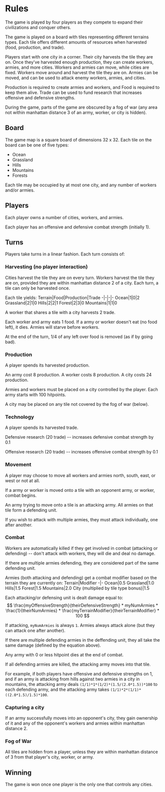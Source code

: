 # Rules

The game is played by four players as they compete to expand their civilizations and conquer others.

The game is played on a board with tiles representing different terrains types. Each tile offers different amounts of resources when harvested (food, production, and trade).

Players start with one city in a corner. Their city harvests the tile they are on. Once they've harvested enough production, they can create workers, armies, and more cities. Workers and armies can move, while cities are fixed. Workers move around and harvest the tile they are on. Armies can be moved, and can be used to attack enemy workers, armies, and cities.

Production is required to create armies and workers, and Food is required to keep them alive. Trade can be used to fund research that increases offensive and defensive strengths.

During the game, parts of the game are obscured by a fog of war (any area not within manhattan distance 3 of an army, worker, or city is hidden). 

## Board
The game map is a square board of dimensions 32 x 32. Each tile on the board can be one of five types:
* Ocean
* Grassland
* Hills
* Mountains
* Forests

Each tile may be occupied by at most one city, and any number of workers and/or armies.

## Players

Each player owns a number of cities, workers, and armies.

Each player has an offensive and defensive combat strength (initially 1).

## Turns

Players take turns in a linear fashion. Each turn consists of:

### Harvesting (no player interaction)
Cities harvest the tile they are on every turn. Workers harvest the tile they are on, provided they are within manhattan distance 2 of a city. Each turn, a tile can only be harvested once.

Each tile yields:
Terrain|Food|Production|Trade
-|-|-|-
Ocean|1|0|2
Grassland|2|1|0
Hills|2|2|1
Forest|2|3|0
Mountains|1|1|0

A worker that shares a tile with a city harvests 2 trade.

Each worker and army eats 1 food. If a army or worker doesn't eat (no food left), it dies. Armies will starve before workers.

At the end of the turn, 1/4 of any left over food is removed (as if by going bad).

### Production
A player spends its harvested production. 

An army cost 8 production. 
A worker costs 8 production.
A city costs 24 production.

Armies and workers must be placed on a city controlled by the player. Each army starts with 100 hitpoints.

A city may be placed on any tile not covered by the fog of war (below).

### Technology
A player spends its harvested trade.

Defensive research (20 trade) -- increases defensive combat strength by 0.1

Offensive research (20 trade) -- increases offensive combat strength by 0.1

### Movement
A player may choose to move all workers and armies north, south, east, or west or not at all.

If a army or worker is moved onto a tile with an opponent army, or worker, combat begins.

An army trying to move onto a tile is an attacking army. All armies on that tile form a defending unit.

If you wish to attack with multiple armies, they must attack individually, one after another.

### Combat
Workers are automatically killed if they get involved in combat (attacking or defending) -- don't attack with workers, they will die and deal no damage.

If there are multiple armies defending, they are considered part of the same defending unit.

Armies (both attacking and defending) get a combat modifier based on the terrain they are currently on:
Terrain|Modifier
-|-
Ocean|0.5
Grassland|1.0
Hills|1.5
Forest|1.5
Mountains|2.0
City (multiplied by tile type bonus)|1.5


Each attacking/or defensing unit is dealt damage equal to:
$$
\frac{myOffensiveStrength}{theirDefensiveStrength} * myNumArmies * \frac{1}{theirNumArmies} * \frac{myTerrainModifier}{theirTerrainModifier} * 100
$$

If attacking, `myNumArmies` is always `1`. Armies always attack alone (but they can attack one after another).

If there are multiple defending armies in the deffending unit, they all take the same damage (defined by the equation above).

Any army with 0 or less hitpoint dies at the end of combat.

If all defending armies are killed, the attacking army moves into that tile. 

For example, if both players have offensive and defensive strengths on 1, and if an army is attacking from hills against two armies in a city in mountains, the attacking army deals `(1/1)*1*(1/2)*(1.5/(2.0*1.5))*100` to each defending army, and the attacking army takes `(1/1)*2*(1/1)*((2.0*1.5)/1.5)*100`.

### Capturing a city
If an army successfully moves into an opponent's city, they gain ownership of it and any of the opponent's workers and armies within manhattan distance 2.

### Fog of War
All tiles are hidden from a player, unless they are within manhattan distance of 3 from that player's city, worker, or army.

## Winning
The game is won once one player is the only one that controls any cities.

